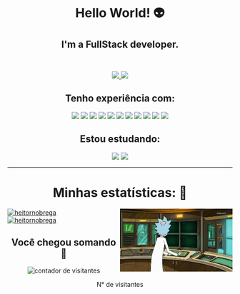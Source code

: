 <h1 align="center"><b>Hello World! 👽</b></h1>
<h2 align="center">
  I'm a FullStack developer.
</h2>
<br />
<p align="center">
  <a href="https://www.linkedin.com/in/heitor-nobrega-tico" alt="Linkedin">
    <img
      src="https://www.vectorlogo.zone/logos/linkedin/linkedin-ar21.svg"
    />
  </a>
    <a href="mailto:ticohex@gmail.com" alt="gmail">
    <img
      src="https://www.vectorlogo.zone/logos/gmail/gmail-ar21.svg"
    />
  </a>
</p>
<div>
  <h2 align="center">Tenho experiência com:</h2>
  <div align="center">
    <img
      src="https://www.vectorlogo.zone/logos/javascript/javascript-ar21.svg"
    />
    <img
      src="https://www.vectorlogo.zone/logos/nodejs/nodejs-ar21.svg"
    />
    <img
      src="https://www.vectorlogo.zone/logos/expressjs/expressjs-ar21.svg"
    />
    <img
      src="https://www.vectorlogo.zone/logos/reactjs/reactjs-ar21.svg"
    />
        <img
      src="https://www.vectorlogo.zone/logos/jestjsio/jestjsio-ar21.svg"
    />
    <img src="https://www.vectorlogo.zone/logos/mysql/mysql-ar21.svg" />
    <img
      src="https://www.vectorlogo.zone/logos/git-scm/git-scm-ar21.svg"
    />
    <img
      src="https://www.vectorlogo.zone/logos/github/github-ar21.svg"
    />
    <img
      src="https://www.vectorlogo.zone/logos/docker/docker-ar21.svg"
    />
    <img
      src="https://www.vectorlogo.zone/logos/mochajs/mochajs-ar21.svg"
    />
    <img
      src="https://www.vectorlogo.zone/logos/python/python-ar21.svg"
    />
  </div>
</div>
<div>
  <h2 align="center">Estou estudando:</h2>
  <div align="center">
    <img
      src="https://www.vectorlogo.zone/logos/typescriptlang/typescriptlang-ar21.svg"
    />
    <img
      src="https://www.vectorlogo.zone/logos/mongodb/mongodb-ar21.svg"
    />
  </div>
</div>
<hr>
<h1 align="center">Minhas estatísticas: 🦾</h1>
<div>
    <img
    align="right"
    alt="img"
    src="https://raw.githubusercontent.com/heitornobrega/heitornobrega/main/rick.gif"
    width="50%"
    height="auto"
  />
  <a href="https://github.com/heitornobrega">
    <img
      width="40%"
      src="https://github-readme-stats.vercel.app/api/top-langs/?username=heitornobrega&count_private=false&layout=compact&card_width=10&bg_color=282a2f&title_color=D8BF26&border_color=D8BF26&text_color=FFFFFF"
      alt="heitornobrega"
    />
  </a>

</div>
<div>
  <a href="https://github.com/heitornobrega">
    <img
      width="40%"
      src="https://github-readme-stats.vercel.app/api?username=heitornobrega&show_icons=true&layout=compact&card_width=10&bg_color=282a2f&title_color=D8BF26&border_color=D8BF26&text_color=FFFFFF&icon_color=D8BF26"
      alt="heitornobrega"
    />
  </a>
</div>

<h2 align="center">Você chegou somando 👀</h2>

<p align="center">
  <img
    src="https://profile-counter.glitch.me/{heitornobrega}/count.svg"
    alt="contador de visitantes"
  />
  <p align="center">N° de visitantes</p>
</p>
